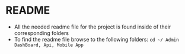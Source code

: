 # README

- All the needed readme file for the project is found inside of their corresponding folders
- To find the readme file browse to the following folders: `cd ~/ Admin DashBoard, Api, Mobile App`
